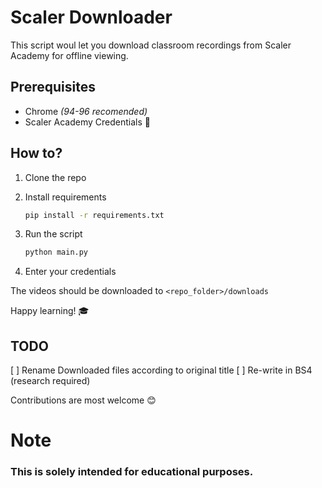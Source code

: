 # Scaler Downloader

This script woul let you download classroom recordings from Scaler Academy for offline viewing.

## Prerequisites
* Chrome _(94-96 recomended)_
* Scaler Academy Credentials 🙂

## How to?
1. Clone the repo
2. Install requirements
    ```bash
    pip install -r requirements.txt
    ```

3. Run the script
    ```bash
    python main.py
    ```
4. Enter your credentials

The videos should be downloaded to `<repo_folder>/downloads`

Happy learning! 🎓

## TODO
[ ] Rename Downloaded files according to original title
[ ] Re-write in BS4 (research required)

Contributions are most welcome 😊

# Note
### This is solely intended for educational purposes.
